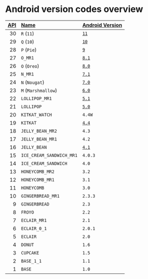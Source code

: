 # Android version codes overview

|[API](https://developer.android.com/reference/android/os/Build.VERSION_CODES.html)|[Name](https://developer.android.com/reference/android/os/Build.VERSION_CODES.html)|[Android Version](https://developer.android.com/reference/android/os/Build.VERSION#RELEASE)|
|--:|:--|:--|
|30|`R` (`11`)|[`11`](https://developer.android.com/about/versions/11/)|
|29|`Q` (`10`)|[`10`](https://developer.android.com/about/versions/10/)|
|28|`P` (`Pie`)|[`9`](https://developer.android.com/about/versions/pie/)|
|27|`O_MR1`|[`8.1`](https://developer.android.com/about/versions/oreo/android-8.1)|
|26|`O` (`Oreo`)|[`8.0`](https://developer.android.com/about/versions/oreo/)|
|25|`N_MR1`|[`7.1`](https://developer.android.com/about/versions/nougat/android-7.1)|
|24|`N` (`Nougat`)|[`7.0`](https://developer.android.com/about/versions/nougat/)|
|23|`M` (`Marshmallow`)|[`6.0`](https://developer.android.com/about/versions/marshmallow/)|
|22|`LOLLIPOP_MR1`|[`5.1`](https://developer.android.com/about/versions/android-5.1)|
|21|`LOLLIPOP`|[`5.0`](https://developer.android.com/about/versions/lollipop/)|
|20|`KITKAT_WATCH`|`4.4W`|
|19|`KITKAT`|[`4.4`](https://developer.android.com/about/versions/kitkat/)|
|18|`JELLY_BEAN_MR2`|`4.3`|
|17|`JELLY_BEAN_MR1`|`4.2`|
|16|`JELLY_BEAN`|[`4.1`](https://developer.android.com/about/versions/jelly-bean/)|
|15|`ICE_CREAM_SANDWICH_MR1`|`4.0.3`|
|14|`ICE_CREAM_SANDWICH`|`4.0`|
|13|`HONEYCOMB_MR2`|`3.2`|
|12|`HONEYCOMB_MR1`|`3.1`|
|11|`HONEYCOMB`|`3.0`|
|10|`GINGERBREAD_MR1`|`2.3.3`|
|9|`GINGERBREAD`|`2.3`|
|8|`FROYO`|`2.2`|
|7|`ECLAIR_MR1`|`2.1`|
|6|`ECLAIR_0_1`|`2.0.1`|
|5|`ECLAIR`|`2.0`|
|4|`DONUT`|`1.6`|
|3|`CUPCAKE`|`1.5`|
|2|`BASE_1_1`|`1.1`|
|1|`BASE`|`1.0`|
